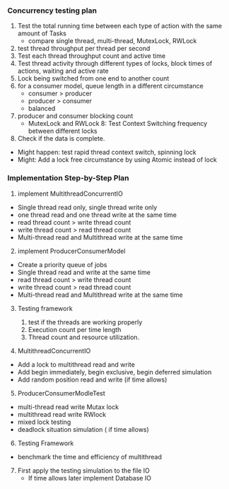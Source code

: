 ### Concurrency testing plan

1. Test the total running time between each type of action with the same amount of Tasks
    - compare single thread, multi-thread, MutexLock, RWLock
2. test thread throughput per thread per second
3. Test each thread throughput count and active time
4. Test thread activity through different types of locks, block times of actions, waiting and active rate
5. Lock being switched from one end to another count
6. for a consumer model, queue length in a different circumstance
    - consumer > producer
    - producer > consumer
    - balanced
7. producer and consumer blocking count
    - MutexLock and RWLock
8: Test Context Switching frequency between different locks
9. Check if the data is complete.

- Might happen: test rapid thread context switch, spinning lock
- Might: Add a lock free circumstance by using Atomic instead of lock


### Implementation Step-by-Step Plan

1. implement MultithreadConcurrentIO
- Single thread read only, single thread write only
- one thread read and one thread write at the same time
- read thread count > write thread count
- write thread count > read thread count
- Multi-thread read and Multithread write at the same time 


2. implement ProducerConsumerModel
- Create a priority queue of jobs
- Single thread read and write at the same time
- read thread count > write thread count
- write thread count > read thread count
- Multi-thread read and Multithread write at the same time 


3. Testing framework
    1. test if the threads are working properly
    2. Execution count per time length
    3. Thread count and resource utilization.

4. MultithreadConcurrentIO

- Add a lock to multithread read and write 
- Add begin immediately, begin exclusive, begin deferred simulation
- Add random position read and write (if time allows)


5. ProducerConsumerModleTest

- multi-thread read write Mutax lock
- multithread read write RWlock
- mixed lock testing 
- deadlock situation simulation ( if time allows)

6. Testing Framework

- benchmark the time and efficiency of multithread

7. First apply the testing simulation to the file IO
	- If time allows later implement Database IO


